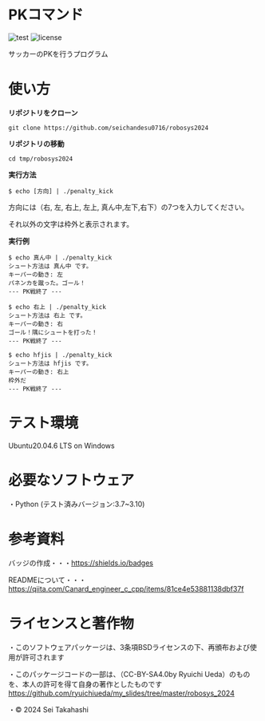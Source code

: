 # PKコマンド
![test](https://github.com/seichandesu0716/robosys2024/actions/workflows/test.yml/badge.svg)
![license](https://img.shields.io/badge/license-BSD--3--Clause-green?style=flat)

サッカーのPKを行うプログラム

# 使い方
**リポジトリをクローン**
~~~
git clone https://github.com/seichandesu0716/robosys2024
~~~
**リポジトリの移動**
~~~
cd tmp/robosys2024
~~~
**実行方法**
~~~
$ echo [方向] | ./penalty_kick
~~~
方向には（右, 左, 右上, 左上, 真ん中,左下,右下）の7つを入力してください。

それ以外の文字は枠外と表示されます。

**実行例**
~~~
$ echo 真ん中 | ./penalty_kick
シュート方法は 真ん中 です。
キーパーの動き: 左
パネンカを蹴った。ゴール！
--- PK戦終了 ---
~~~
~~~
$ echo 右上 | ./penalty_kick
シュート方法は 右上 です。
キーパーの動き: 右
ゴール！隅にシュートを打った！
--- PK戦終了 ---
~~~
~~~
$ echo hfjis | ./penalty_kick
シュート方法は hfjis です。
キーパーの動き: 右上
枠外だ
--- PK戦終了 ---
~~~

# テスト環境
Ubuntu20.04.6 LTS on Windows
# 必要なソフトウェア
・Python
 (テスト済みバージョン:3.7~3.10)

# 参考資料

バッジの作成・・・https://shields.io/badges

READMEについて・・・https://qiita.com/Canard_engineer_c_cpp/items/81ce4e53881138dbf37f

# ライセンスと著作物
・このソフトウェアパッケージは、3条項BSDライセンスの下、再頒布および使用が許可されます

・このパッケージコードの一部は、（CC-BY-SA4.0by Ryuichi Ueda）のものを、本人の許可を得て自身の著作としたものです
　https://github.com/ryuichiueda/my_slides/tree/master/robosys_2024

・© 2024 Sei Takahashi

